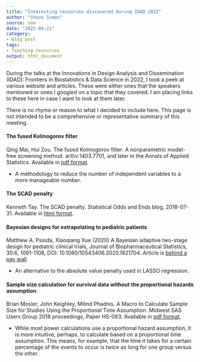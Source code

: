 ```yaml
---
title: "Interesting resources discovered during IDAD 2022"
author: "Steve Simon"
source: new
date: "2022-04-21"
category: 
- Blog post
tags:
- Teaching resources
output: html_document
---
```


During the talks at the Innovations in Design Analysis and Dissemination (IDAD): Frontiers in Biostatistics & Data Science in 2022, I took a peek at various website and articles. These were either ones that the speakers mentioned or ones I googled on a topic that they covered. I am placing links to these here in case I want to look at them later.

There is no rhyme or reason to what I decided to include here. This page is not intended to be a comprehensive or representative summary of this meeting.

#### The fused Kolmogorov filter

Qing Mai, Hui Zou. The fused Kolmogorov filter: A nonparametric model-free screening method. arXiv:1403.7701, and later in the Annals of Applied Statistics. Available in [pdf format][mai1].

+ A methodology to reduce the number of independent variables to a more manageable number.

[mai1]: https://arxiv.org/pdf/1403.7701

#### The SCAD penalty

Kenneth Tay. The SCAD penalty. Statistical Odds and Ends blog, 2018-07-31. Available in [html format][tay1].

[tay1]: https://statisticaloddsandends.wordpress.com/2018/07/31/the-scad-penalty/

#### Bayesian designs for extrapolating to pediatric patients

Matthew A. Psioda, Xiaoqiang Xue (2020) A Bayesian adaptive two-stage design for pediatric clinical trials, Journal of Biopharmaceutical Statistics, 30:6, 1091-1108, DOI: 10.1080/10543406.2020.1821704. Article is [behind a pay wall][psi1]

[psi1]: https://www.tandfonline.com/doi/abs/10.1080/10543406.2020.1821704

+ An alternative to the absolute value penalty used in LASSO regression.

#### Sample size calculation for survival data without the proportional hazards assumption

Brian Mosier, John Keighley, Milind Phadnis. A Macro to Calculate Sample Size for Studies Using the Proportional Time Assumption. Midwest SAS Users Group 2018 proceedings, Paper HS-083. Available in [pdf format][mos1].

+ While most power calculations use a proportional hazard assumption, it is more intuitive, perhaps, to calculate based on a proportional time assumption. This means, for example, that the time it takes for a certain percentage of the events to occur is twice as long for one group versus the other.

[mos1]: https://www.mwsug.org/proceedings/2018/HS/MWSUG-2018-HS-83.pdf
